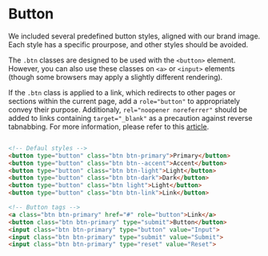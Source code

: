 # Button

We included several predefined button styles, aligned with our brand image. Each style has a specific prourpose, and other styles should be avoided.

The `.btn` classes are designed to be used with the `<button>` element. However, you can also use these classes on `<a>` or `<input>` elements (though some browsers may apply a slightly different rendering).

If the `.btn` class is applied to a link, which redirects to other pages or sections within the current page, add a `role="button"` to appropriately convey their purpose. Additionaly, `rel="noopener noreferrer"` should be added to links containing `target="_blank"` as a precaution against reverse tabnabbing. For more information, please refer to this [article](https://www.jitbit.com/alexblog/256-targetblank---the-most-underestimated-vulnerability-ever/).

<!-- STORY -->

```html

<!-- Defaul styles -->
<button type="button" class="btn btn-primary">Primary</button>
<button type="button" class="btn btn--accent">Accent</button>
<button type="button" class="btn btn-light">Light</button>
<button type="button" class="btn btn-dark">Dark</button>
<button type="button" class="btn light">Light</button>
<button type="button" class="btn btn-link">Link</button>

<!-- Button tags -->
<a class="btn btn-primary" href="#" role="button">Link</a>
<button class="btn btn-primary" type="submit">Button</button>
<input class="btn btn-primary" type="button" value="Input">
<input class="btn btn-primary" type="submit" value="Submit">
<input class="btn btn-primary" type="reset" value="Reset">

```